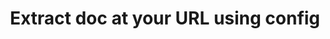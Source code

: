 ---
title: Extract doc at your URL using config
excerpt: >-
  This endpoint's behavior is identical to the [Extract doc at your
  URL](ref:extract-from-url) endpoint's behavior, except that Sensible uses the
  specified config to extract data from the document instead of automatically
  choosing the best-scoring extraction in the document type.
api:
  file: extraction.json
  operationId: provide-a-download-url-with-config
deprecated: false
hidden: false
metadata:
  title: ''
  description: ''
  robots: index
next:
  description: ''
---